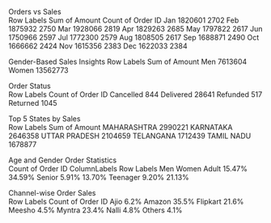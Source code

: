 Orders vs Sales		
Row Labels	Sum of Amount	Count of Order ID
Jan	            1820601	         2702
Feb	            1875932	         2750
Mar	            1928066	         2819
Apr	            1829263	         2685
May	            1797822	         2617
Jun	            1750966	         2597
Jul	            1772300	         2579
Aug	            1808505	         2617
Sep	            1688871	         2490
Oct	            1666662	         2424
Nov	            1615356	         2383
Dec	            1622033	         2384


Gender-Based Sales Insights	
Row Labels	Sum of Amount
Men	           7613604
Women	       13562773


Order Status	
Row Labels	Count of Order ID
Cancelled	844
Delivered	28641
Refunded	517
Returned	1045

Top 5 States by Sales	
Row Labels	     Sum of Amount
MAHARASHTRA	      2990221
KARNATAKA	      2646358
UTTAR PRADESH	  2104659
TELANGANA	      1712439
TAMIL NADU	      1678877

Age and Gender Order Statistics		
Count of Order ID	   ColumnLabels	
Row Labels	             Men	Women
Adult	              15.47%	34.59%
Senior	               5.91%	13.70%
Teenager	           9.20%	21.13%

Channel-wise Order Sales	
Row Labels	Count of Order ID
Ajio	        6.2%
Amazon	       35.5%
Flipkart	   21.6%
Meesho	        4.5%
Myntra	       23.4%
Nalli	        4.8%
Others	        4.1%
